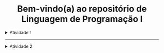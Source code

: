 <h1 align="center"> Bem-vindo(a) ao repositório de Linguagem de Programação I </h1>


<details>
 <summary>Atividade 1</summary>

  ## Os exercícios estão listados abaixo juntamente com seus respectivos testes de mesa.
</h3>
<details>
  <summary>💻 Exercício 1</summary>

  ## :dart: <a href = https://github.com/dievit/BD-LP1/blob/main/](https://github.com/dievit/BD-LP1/blob/main/src/Exercise1.java>Código exercício 1</a>

  ## 📝 **Teste de Mesa 1 - Entrada Válida**

📌 **Entrada:**

```

Digite a sua idade em anos: 25
Digite a sua idade em meses: 6
Digite a sua idade em dias: 15

```

📊 **Passo a Passo:**

| Entrada | Ação | Variável | Valor |
| --- | --- | --- | --- |
| 25 | Usuário digita a idade em anos | `anos` | 25 |
| 6 | Usuário digita a idade em meses | `meses` | 6 |
| 15 | Usuário digita a idade em dias | `dias` | 15 |
| - | Calcula idade total em dias | `idadeParaDias = (25 * 365) + (6 * 30) + 15` | **9.165** |
| - | Exibe saída | `"Sua idade em dias é: 9165"` |  |

---

## 📝 **Teste de Mesa 2 - Entrada Inválida para Meses**

📌 **Entrada:**

```

Digite a sua idade em anos: 30
Digite a sua idade em meses: 15
O ano só tem 12 meses seu burro! Digite novamente: 10
Digite a sua idade em dias: 20

```

📊 **Passo a Passo:**

| Entrada | Ação | Variável | Valor |
| --- | --- | --- | --- |
| 30 | Usuário digita a idade em anos | `anos` | 30 |
| 15 | Usuário digita a idade em meses | `meses` | 15 (inválido) |
| 10 | Usuário corrige a idade em meses | `meses` | 10 |
| 20 | Usuário digita a idade em dias | `dias` | 20 |
| - | Calcula idade total em dias | `idadeParaDias = (30 * 365) + (10 * 30) + 20` | **11.150** |
| - | Exibe saída | `"Sua idade em dias é: 11150"` |  |

</details>

<details>
  <summary>💻 Exercício 2</summary>

  ## :dart: <a href = https://github.com/dievit/BD-LP1/blob/main/](https://github.com/dievit/BD-LP1/blob/main/src/Exercise2.java>Código exercício 2</a>

  ## 📝 **Teste de Mesa 1 - Entrada Normal**

📌 **Entrada:**

```

Digite o total de votos em branco: 100
Digite o total de votos nulos: 200
Digite o total de votos válidos: 700

```

📊 **Passo a Passo:**

| Entrada | Ação | Variável | Valor |
| --- | --- | --- | --- |
| 100 | Usuário digita votos brancos | `brancos` | 100 |
| 200 | Usuário digita votos nulos | `nulos` | 200 |
| 700 | Usuário digita votos válidos | `validos` | 700 |
| - | Calcula total de eleitores | `totalEleitores = 100 + 200 + 700` | **1000** |
| - | Calcula percentual de votos em branco | `(100 * 100) / 1000` | **10.00%** |
| - | Calcula percentual de votos nulos | `(200 * 100) / 1000` | **20.00%** |
| - | Calcula percentual de votos válidos | `(700 * 100) / 1000` | **70.00%** |
| - | Exibe saída | `"Total de eleitores: 1000.00"` |  |
| - | Exibe saída | `"Percentual de votos em branco: 10.00%"` |  |
| - | Exibe saída | `"Percentual de votos nulos: 20.00%"` |  |
| - | Exibe saída | `"Percentual de votos válidos: 70.00%"` |  |

---

## 📝 **Teste de Mesa 2 - Sem Votos em Branco**

📌 **Entrada:**

```

Digite o total de votos em branco: 0
Digite o total de votos nulos: 500
Digite o total de votos válidos: 500

```

📊 **Passo a Passo:**

| Entrada | Ação | Variável | Valor |
| --- | --- | --- | --- |
| 0 | Usuário digita votos brancos | `brancos` | 0 |
| 500 | Usuário digita votos nulos | `nulos` | 500 |
| 500 | Usuário digita votos válidos | `validos` | 500 |
| - | Calcula total de eleitores | `totalEleitores = 0 + 500 + 500` | **1000** |
| - | Calcula percentual de votos em branco | `(0 * 100) / 1000` | **0.00%** |
| - | Calcula percentual de votos nulos | `(500 * 100) / 1000` | **50.00%** |
| - | Calcula percentual de votos válidos | `(500 * 100) / 1000` | **50.00%** |
| - | Exibe saída | `"Total de eleitores: 1000.00"` |  |
| - | Exibe saída | `"Percentual de votos em branco: 0.00%"` |  |
| - | Exibe saída | `"Percentual de votos nulos: 50.00%"` |  |
| - | Exibe saída | `"Percentual de votos válidos: 50.00%"` |  |

---

## 📝 **Teste de Mesa 3 - Total Pequeno**

📌 **Entrada:**

```

Digite o total de votos em branco: 2
Digite o total de votos nulos: 3
Digite o total de votos válidos: 5

```

📊 **Passo a Passo:**

| Entrada | Ação | Variável | Valor |
| --- | --- | --- | --- |
| 2 | Usuário digita votos brancos | `brancos` | 2 |
| 3 | Usuário digita votos nulos | `nulos` | 3 |
| 5 | Usuário digita votos válidos | `validos` | 5 |
| - | Calcula total de eleitores | `totalEleitores = 2 + 3 + 5` | **10** |
| - | Calcula percentual de votos em branco | `(2 * 100) / 10` | **20.00%** |
| - | Calcula percentual de votos nulos | `(3 * 100) / 10` | **30.00%** |
| - | Calcula percentual de votos válidos | `(5 * 100) / 10` | **50.00%** |
| - | Exibe saída | `"Total de eleitores: 10.00"` |  |
| - | Exibe saída | `"Percentual de votos em branco: 20.00%"` |  |
| - | Exibe saída | `"Percentual de votos nulos: 30.00%"` |  |
| - | Exibe saída | `"Percentual de votos válidos: 50.00%"` |  |
</details>

<details>
  <summary>💻 Exercício 3</summary>

  ## :dart: <a href = https://github.com/dievit/BD-LP1/blob/main/](https://github.com/dievit/BD-LP1/blob/main/src/Exercise3.java>Código exercício 3</a>

  ## 📝 **Teste de Mesa 1 - Aumento de 10%**

📌 **Entrada:**

```

Digite seu salário atual: R$ 2000.00
Digite o percentual de aumento: 10

```

📊 **Passo a Passo:**

| Entrada | Ação | Variável | Valor |
| --- | --- | --- | --- |
| 2000.00 | Usuário digita salário atual | `salarioAtual` | 2000.00 |
| 10 | Usuário digita percentual de aumento | `percentualAumento` | 10.00 |
| - | Calcula novo salário | `novoSalario = 2000 + (2000 * 0.10)` | **2200.00** |
| - | Exibe saída | `"Seu salario atual é de: R$2000.00"` |  |
| - | Exibe saída | `"Seu novo salário é de: R$2200.00"` |  |
| - | Exibe saída | `"O percentual de aumento foi de: 10.00%"` |  |

---

## 📝 **Teste de Mesa 2 - Aumento de 25.5%**

📌 **Entrada:**

```

Digite seu salário atual: R$ 3000.00
Digite o percentual de aumento: 25.5

```

📊 **Passo a Passo:**

| Entrada | Ação | Variável | Valor |
| --- | --- | --- | --- |
| 3000.00 | Usuário digita salário atual | `salarioAtual` | 3000.00 |
| 25.5 | Usuário digita percentual de aumento | `percentualAumento` | 25.50 |
| - | Calcula novo salário | `novoSalario = 3000 + (3000 * 0.255)` | **3765.00** |
| - | Exibe saída | `"Seu salario atual é de: R$3000.00"` |  |
| - | Exibe saída | `"Seu novo salário é de: R$3765.00"` |  |
| - | Exibe saída | `"O percentual de aumento foi de: 25.50%"` |  |

---

## 📝 **Teste de Mesa 3 - Aumento de 5.75%**

📌 **Entrada:**

```

Digite seu salário atual: R$ 4500.50
Digite o percentual de aumento: 5.75

```

📊 **Passo a Passo:**

| Entrada | Ação | Variável | Valor |
| --- | --- | --- | --- |
| 4500.50 | Usuário digita salário atual | `salarioAtual` | 4500.50 |
| 5.75 | Usuário digita percentual de aumento | `percentualAumento` | 5.75 |
| - | Calcula novo salário | `novoSalario = 4500.50 + (4500.50 * 0.0575)` | **4759.79** |
| - | Exibe saída | `"Seu salario atual é de: R$4500.50"` |  |
| - | Exibe saída | `"Seu novo salário é de: R$4759.79"` |  |
| - | Exibe saída | `"O percentual de aumento foi de: 5.75%"` |  |
</details>

<details>
  <summary>💻 Exercício 4</summary>

  ## :dart: <a href = https://github.com/dievit/BD-LP1/blob/main/](https://github.com/dievit/BD-LP1/blob/main/src/Exercise4.java>Código exercício 4</a> 

  ## 📝 **Teste de Mesa 1 - Valores Padrão**

📌 **Entrada:**

```

Digite o custo de fábrica do carro: R$ 50000.00
Digite o percentual do distribuidor: 28
Digite o percentual dos impostos: 45

```

📊 **Passo a Passo:**

| Entrada | Ação | Variável | Valor |
| --- | --- | --- | --- |
| 50000.00 | Usuário digita custo de fábrica | `custoFabrica` | 50000.00 |
| 28 | Usuário digita percentual do distribuidor | `percentualDistribuidor` | 28.00 |
| 45 | Usuário digita percentual dos impostos | `percentualImpostos` | 45.00 |
| - | Calcula valor do distribuidor | `50000 * (28/100)` | **14000.00** |
| - | Calcula valor dos impostos | `50000 * (45/100)` | **22500.00** |
| - | Calcula custo final | `50000 + 14000 + 22500` | **86500.00** |
| - | Exibe saída | `"O custo final do carro ao consumidor é de: R$86500.00"` |  |
| - | Exibe saída | `"O valor dos impostos é de: R$22500.00"` |  |

---

## 📝 **Teste de Mesa 2 - Valores Diferentes**

📌 **Entrada:**

```

Digite o custo de fábrica do carro: R$ 30000.00
Digite o percentual do distribuidor: 20
Digite o percentual dos impostos: 35

```

📊 **Passo a Passo:**

| Entrada | Ação | Variável | Valor |
| --- | --- | --- | --- |
| 30000.00 | Usuário digita custo de fábrica | `custoFabrica` | 30000.00 |
| 20 | Usuário digita percentual do distribuidor | `percentualDistribuidor` | 20.00 |
| 35 | Usuário digita percentual dos impostos | `percentualImpostos` | 35.00 |
| - | Calcula valor do distribuidor | `30000 * (20/100)` | **6000.00** |
| - | Calcula valor dos impostos | `30000 * (35/100)` | **10500.00** |
| - | Calcula custo final | `30000 + 6000 + 10500` | **46500.00** |
| - | Exibe saída | `"O custo final do carro ao consumidor é de: R$46500.00"` |  |
| - | Exibe saída | `"O valor dos impostos é de: R$10500.00"` |  |

---

## 📝 **Teste de Mesa 3 - Carro de Luxo**

📌 **Entrada:**

```

Digite o custo de fábrica do carro: R$ 100000.00
Digite o percentual do distribuidor: 35
Digite o percentual dos impostos: 50

```

📊 **Passo a Passo:**

| Entrada | Ação | Variável | Valor |
| --- | --- | --- | --- |
| 100000.00 | Usuário digita custo de fábrica | `custoFabrica` | 100000.00 |
| 35 | Usuário digita percentual do distribuidor | `percentualDistribuidor` | 35.00 |
| 50 | Usuário digita percentual dos impostos | `percentualImpostos` | 50.00 |
| - | Calcula valor do distribuidor | `100000 * (35/100)` | **35000.00** |
| - | Calcula valor dos impostos | `100000 * (50/100)` | **50000.00** |
| - | Calcula custo final | `100000 + 35000 + 50000` | **185000.00** |
| - | Exibe saída | `"O custo final do carro ao consumidor é de: R$185000.00"` |  |
| - | Exibe saída | `"O valor dos impostos é de: R$50000.00"` |  |
</details>

<details>
  <summary>💻 Exercício 5</summary>
  
  ## :dart: <a href = https://github.com/dievit/BD-LP1/blob/main/](https://github.com/dievit/BD-LP1/blob/main/src/Exercise5.java>Código exercício 5</a>

  ## 📝 **Teste de Mesa 1 - Cenário Normal**

📌 **Entrada:**

```

Digite o salário fixo do vendedor: R$ 2000.00
Digite quantos carros o vendedor vendeu: 5
Digite a comissão fixa para cada veículo vendido: R$ 300.00
Digite o valor total das vendas: R$ 50000.00

```

📊 **Passo a Passo:**

| Entrada | Ação | Variável | Valor |
| --- | --- | --- | --- |
| 2000.00 | Usuário digita salário fixo | `salarioFixo` | 2000.00 |
| 5 | Usuário digita carros vendidos | `carrosVendidos` | 5 |
| 300.00 | Usuário digita comissão fixa por carro | `comissaoFixa` | 300.00 |
| 50000.00 | Usuário digita valor total das vendas | `valorVendas` | 50000.00 |
| - | Calcula comissão das vendas | `50000 * 0.05` | **2500.00** |
| - | Calcula comissão fixa | `5 * 300` | **1500.00** |
| - | Calcula salário final | `2000 + 1500 + 2500` | **6000.00** |
| - | Exibe saída | `"O salário final do vendedor é de: R$6000.00"` |  |

---

## 📝 **Teste de Mesa 2 - Vendedor não vendeu nenhum carro**

📌 **Entrada:**

```

Digite o salário fixo do vendedor: R$ 2500.00
Digite quantos carros o vendedor vendeu: 0
Digite a comissão fixa para cada veículo vendido: R$ 350.00
Digite o valor total das vendas: R$ 0.00

```

📊 **Passo a Passo:**

| Entrada | Ação | Variável | Valor |
| --- | --- | --- | --- |
| 2500.00 | Usuário digita salário fixo | `salarioFixo` | 2500.00 |
| 0 | Usuário digita carros vendidos | `carrosVendidos` | 0 |
| 350.00 | Usuário digita comissão fixa por carro | `comissaoFixa` | 350.00 |
| 0.00 | Usuário digita valor total das vendas | `valorVendas` | 0.00 |
| - | Calcula comissão das vendas | `0 * 0.05` | **0.00** |
| - | Calcula comissão fixa | `0 * 350` | **0.00** |
| - | Calcula salário final | `2500 + 0 + 0` | **2500.00** |
| - | Exibe saída | `"O salário final do vendedor é de: R$2500.00"` |  |

---

## 📝 **Teste de Mesa 3 - Vendedor de alto desempenho**

📌 **Entrada:**

```

Digite o salário fixo do vendedor: R$ 1800.00
Digite quantos carros o vendedor vendeu: 12
Digite a comissão fixa para cada veículo vendido: R$ 500.00
Digite o valor total das vendas: R$ 120000.00

```

📊 **Passo a Passo:**

| Entrada | Ação | Variável | Valor |
| --- | --- | --- | --- |
| 1800.00 | Usuário digita salário fixo | `salarioFixo` | 1800.00 |
| 12 | Usuário digita carros vendidos | `carrosVendidos` | 12 |
| 500.00 | Usuário digita comissão fixa por carro | `comissaoFixa` | 500.00 |
| 120000.00 | Usuário digita valor total das vendas | `valorVendas` | 120000.00 |
| - | Calcula comissão das vendas | `120000 * 0.05` | **6000.00** |
| - | Calcula comissão fixa | `12 * 500` | **6000.00** |
| - | Calcula salário final | `1800 + 6000 + 6000` | **13800.00** |
| - | Exibe saída | `"O salário final do vendedor é de: R$13800.00"` |  |
</details>

<details>
  <summary>💻 Exercício 6</summary>

  ## :dart: <a href = https://github.com/dievit/BD-LP1/blob/main/](https://github.com/dievit/BD-LP1/blob/main/src/Exercise6.java>Código exercício 6</a>

  ## 📝 **Teste de Mesa 1 - Teste com 212°F**

📌 **Entrada:**

```

Digite a temperatura em Fahrenheit: 212

```

📊 **Passo a Passo:**

| Entrada | Ação | Variável | Valor |
| --- | --- | --- | --- |
| 212 | Usuário digita temperatura em Fahrenheit | `fahrenheit` | 212 |
| - | Calcula conversão | `(212 - 32) * 5/9` | **100.00** |
| - | Exibe saída | `"A temperatura em Celsius é de: 100.00°C"` |  |

---

## 📝 **Teste de Mesa 2 - Teste com 32°F (Ponto de Congelamento da Água)**

📌 **Entrada:**

```

Digite a temperatura em Fahrenheit: 32

```

📊 **Passo a Passo:**

| Entrada | Ação | Variável | Valor |
| --- | --- | --- | --- |
| 32 | Usuário digita temperatura em Fahrenheit | `fahrenheit` | 32 |
| - | Calcula conversão | `(32 - 32) * 5/9` | **0.00** |
| - | Exibe saída | `"A temperatura em Celsius é de: 0.00°C"` |  |

---

## 📝 **Teste de Mesa 3 - Teste com 98.6°F (Temperatura do Corpo Humano)**

📌 **Entrada:**

```

Digite a temperatura em Fahrenheit: 98.6

```

📊 **Passo a Passo:**

| Entrada | Ação | Variável | Valor |
| --- | --- | --- | --- |
| 98.6 | Usuário digita temperatura em Fahrenheit | `fahrenheit` | 98.6 |
| - | Calcula conversão | `(98.6 - 32) * 5/9` | **37.00** |
| - | Exibe saída | `"A temperatura em Celsius é de: 37.00°C"` |  |

---

## 📝 **Teste de Mesa 4 - Teste com -40°F (Temperatura onde Fahrenheit e Celsius se igualam)**

📌 **Entrada:**

```

Digite a temperatura em Fahrenheit: -40

```

📊 **Passo a Passo:**

| Entrada | Ação | Variável | Valor |
| --- | --- | --- | --- |
| -40 | Usuário digita temperatura em Fahrenheit | `fahrenheit` | -40 |
| - | Calcula conversão | `(-40 - 32) * 5/9` | **-40.00** |
| - | Exibe saída | `"A temperatura em Celsius é de: -40.00°C"` |  |
</details>

<details>
  <summary>💻 Exercício 7</summary>

  ## :dart: <a href = https://github.com/dievit/BD-LP1/blob/main/src/Exercise7.java>Código exercício 7</a>

  ## 📝 **Teste de Mesa 1 - Teste com número maior que 10**

📌 **Entrada:**

```

Digite um número: 15

```

📊 **Passo a Passo:**

| Entrada | Ação | Variável | Valor |
| --- | --- | --- | --- |
| 15 | Usuário digita número | `n` | 15 |
| - | Verifica condição | `15 > 10` | Verdadeiro |
| - | Exibe saída | `"É maior que 10!"` |  |

**🖨️ Saída no console:**

```

É maior que 10!

```

---

## 📝 **Teste de Mesa 2 - Teste com número menor que 10**

📌 **Entrada:**

```

Digite um número: 7

```

📊 **Passo a Passo:**

| Entrada | Ação | Variável | Valor |
| --- | --- | --- | --- |
| 7 | Usuário digita número | `n` | 7 |
| - | Verifica condição | `7 > 10` | Falso |
| - | Exibe saída | `"Não é maior que 10!"` |  |

**🖨️ Saída no console:**

```

Não é maior que 10!

```

---

## 📝 **Teste de Mesa 3 - Teste com número igual a 10**

📌 **Entrada:**

```

Digite um número: 10

```

📊 **Passo a Passo:**

| Entrada | Ação | Variável | Valor |
| --- | --- | --- | --- |
| 10 | Usuário digita número | `n` | 10 |
| - | Verifica condição | `10 > 10` | Falso |
| - | Exibe saída | `"Não é maior que 10!"` |  |
</details>

<details>
  <summary>💻 Exercício 8</summary>

  ## :dart: <a href = https://github.com/dievit/BD-LP1/blob/main/src/Exercise8.java>Código exercício 8</a>

  ## 📝 **Teste de Mesa 1 - Teste com número positivo**

📌 **Entrada:**

```

Digite um número para descobrir se é positivo ou negativo: 8

```

📊 **Passo a Passo:**

| Entrada | Ação | Variável | Valor |
| --- | --- | --- | --- |
| 8 | Usuário digita número | `n` | 8 |
| - | Verifica condição | `8 >= 0` | Verdadeiro |
| - | Exibe saída | `"O número é positivo!"` |  |

**🖨️ Saída no console:**

```

O número é positivo!

```

---

## 📝 **Teste de Mesa 2 - Teste com número negativo**

📌 **Entrada:**

```

Digite um número para descobrir se é positivo ou negativo: -5

```

📊 **Passo a Passo:**

| Entrada | Ação | Variável | Valor |
| --- | --- | --- | --- |
| -5 | Usuário digita número | `n` | -5 |
| - | Verifica condição | `-5 >= 0` | Falso |
| - | Exibe saída | `"O número é negativo!"` |  |

**🖨️ Saída no console:**

```

O número é negativo!

```

---

## 📝 **Teste de Mesa 3 - Teste com zero**

📌 **Entrada:**

```

Digite um número para descobrir se é positivo ou negativo: 0

```

📊 **Passo a Passo:**

| Entrada | Ação | Variável | Valor |
| --- | --- | --- | --- |
| 0 | Usuário digita número | `n` | 0 |
| - | Verifica condição | `0 >= 0` | Verdadeiro |
| - | Exibe saída | `"O número é positivo!"` |  |

**🖨️ Saída no console:**

```

O número é positivo!

```
</details>

<details>
  <summary>💻 Exercício 9</summary>

  ## :dart: <a href = https://github.com/dievit/BD-LP1/blob/main/src/Exercise9.java>Código exercício 9</a>

  ## 📝 **Teste de Mesa 1 - Teste com menos de 12 maçãs**

📌 **Entrada:**

```

Digite o número de maçãs compradas: 5

```

📊 **Passo a Passo:**

| Entrada | Ação | Variável | Valor |
| --- | --- | --- | --- |
| 5 | Usuário digita número | `apples` | 5 |
| - | Verifica condição | `5 < 12` | Verdadeiro |
| - | Exibe saída | `"O custo total da compra é de: R$6.50"` |  |

**🖨️ Saída no console:**

```

O custo total da compra é de: R$6.50

```

---

## 📝 **Teste de Mesa 2 - Teste com 12 maçãs (justo no limite para desconto)**

📌 **Entrada:**

```

Digite o número de maçãs compradas: 12

```

📊 **Passo a Passo:**

| Entrada | Ação | Variável | Valor |
| --- | --- | --- | --- |
| 12 | Usuário digita número | `apples` | 12 |
| - | Verifica condição | `12 < 12` | Falso |
| - | Exibe saída | `"O custo total da compra é de: R$12.00"` |  |

**🖨️ Saída no console:**

```

O custo total da compra é de: R$12.00

```

---

## 📝 **Teste de Mesa 3 - Teste com mais de 12 maçãs**

📌 **Entrada:**

```

Digite o número de maçãs compradas: 15

```

📊 **Passo a Passo:**

| Entrada | Ação | Variável | Valor |
| --- | --- | --- | --- |
| 15 | Usuário digita número | `apples` | 15 |
| - | Verifica condição | `15 < 12` | Falso |
| - | Exibe saída | `"O custo total da compra é de: R$15.00"` |  |

**🖨️ Saída no console:**

```

O custo total da compra é de: R$15.00

```
</details>

<details>
  <summary>💻 Exercício 10</summary>

  ## :dart: <a href = https://github.com/dievit/BD-LP1/blob/main/src/Exercise10.java>Código exercício 10</a>

## 📝 **Teste de Mesa**

📌 **Entrada:**

```

Digite a nota da primeira prova: 7.5
Digite a nota da segunda prova: 5.0

```

📊 **Passo a Passo:**

| Ação | Variável | Valor |
| --- | --- | --- |
| 7.5 | Usuário digita a nota da primeira prova | `firstGrade` |
| 5.0 | Usuário digita a nota da segunda prova | `secondGrade` |
| - | Calcula a média aritmética simples | `(7.5 + 5.0) / 2` |
| 6.25 | Verifica se a média é maior ou igual a 6 | `average >= 6` |
| - | Exibe mensagem de aprovação | `"O aluno foi aprovado com média: 6.25"` |

**🖨️ Saída no console:**

```

O aluno foi aprovado com média: 6.25

```
</details>

<details>
  <summary>💻 Exercício 11</summary>

  ## :dart: <a href = https://github.com/dievit/BD-LP1/blob/main/src/Exercise11.java>Código exercício 11</a>

  📝 Teste de Mesa 1 - Pessoa pode votar
📌 Entrada:


Digite o ano de nascimento (no formato AAAA) para saber se você poderá votar este ano: 2000
📊 Passo a Passo:

Entrada	Ação	Variável	Valor
2000	Usuário digita ano de nascimento	birthYear	2000
2025	Ano atual (obtido com LocalDate.now().getYear())	actualYear	2025
-	Calcula idade	2025 - 2000	25
-	Verifica condição	25 >= 16	Verdadeiro
-	Exibe saída	"Você poderá votar este ano! Você tem: 25 anos."	
🖨️ Saída no console:


Você poderá votar este ano! Você tem: 25 anos.
📝 Teste de Mesa 2 - Pessoa não pode votar
📌 Entrada:


Digite o ano de nascimento (no formato AAAA) para saber se você poderá votar este ano: 2010
📊 Passo a Passo:

Entrada	Ação	Variável	Valor
2010	Usuário digita ano de nascimento	birthYear	2010
2025	Ano atual (obtido com LocalDate.now().getYear())	actualYear	2025
-	Calcula idade	2025 - 2010	15
-	Verifica condição	15 >= 16	Falso
-	Exibe saída	"Você não poderá votar este ano! Você tem apenas: 15 anos."	
🖨️ Saída no console:


Você não poderá votar este ano! Você tem apenas: 15 anos.
📝 Teste de Mesa 3 - Pessoa tem exatamente 16 anos
📌 Entrada:


Digite o ano de nascimento (no formato AAAA) para saber se você poderá votar este ano: 2009
📊 Passo a Passo:

Entrada	Ação	Variável	Valor
2009	Usuário digita ano de nascimento	birthYear	2009
2025	Ano atual (obtido com LocalDate.now().getYear())	actualYear	2025
-	Calcula idade	2025 - 2009	16
-	Verifica condição	16 >= 16	Verdadeiro
-	Exibe saída	"Você poderá votar este ano! Você tem: 16 anos."	
🖨️ Saída no console:


Você poderá votar este ano! Você tem: 16 anos.
</details>

<details>
  <summary>💻 Exercício 12</summary>

  ## :dart: <a href = https://github.com/dievit/BD-LP1/blob/main/src/Exercise12.java>Código exercício 12</a>

  ## 📝 **Teste de Mesa 1 - Primeiro valor maior**

📌 **Entrada:**

```

Digite o primeiro valor: 15
Digite o segundo valor (diferente do primeiro): 10

```

📊 **Passo a Passo:**

| Entrada | Ação | Variável | Valor |
| --- | --- | --- | --- |
| 15 | Usuário digita primeiro valor | `firstValue` | 15 |
| 10 | Usuário digita segundo valor | `secondValue` | 10 |
| - | Verifica se os valores são iguais | `firstValue == secondValue` | Falso |
| - | Compara os valores | `15 > 10` | Verdadeiro |
| - | Exibe saída | `"O primeiro valor é maior: 15"` |  |

**🖨️ Saída no console:**

```

O primeiro valor é maior: 15

```

---

## 📝 **Teste de Mesa 2 - Segundo valor maior**

📌 **Entrada:**

```

Digite o primeiro valor: 5
Digite o segundo valor (diferente do primeiro): 8

```

📊 **Passo a Passo:**

| Entrada | Ação | Variável | Valor |
| --- | --- | --- | --- |
| 5 | Usuário digita primeiro valor | `firstValue` | 5 |
| 8 | Usuário digita segundo valor | `secondValue` | 8 |
| - | Verifica se os valores são iguais | `firstValue == secondValue` | Falso |
| - | Compara os valores | `5 > 8` | Falso |
| - | Exibe saída | `"O segundo valor é maior: 8"` |  |

**🖨️ Saída no console:**

```

O segundo valor é maior: 8

```

---

## 📝 **Teste de Mesa 3 - Valores iguais (validação de erro)**

📌 **Entrada:**

```

Digite o primeiro valor: 10
Digite o segundo valor (diferente do primeiro): 10
Você não entendeu que é um valor diferente do primeiro?
Vai, digita certo: 20

```

📊 **Passo a Passo:**

| Entrada | Ação | Variável | Valor |
| --- | --- | --- | --- |
| 10 | Usuário digita primeiro valor | `firstValue` | 10 |
| 10 | Usuário digita segundo valor | `secondValue` | 10 |
| - | Verifica se os valores são iguais | `firstValue == secondValue` | Verdadeiro |
| - | Exibe mensagem de erro | `"Você não entendeu que é um valor diferente do primeiro?"` |  |
| 20 | Usuário corrige segundo valor | `secondValue` | 20 |
| - | Verifica novamente se os valores são iguais | `firstValue == secondValue` | Falso |
| - | Compara os valores | `10 > 20` | Falso |
| - | Exibe saída | `"O segundo valor é maior: 20"` |  |

**🖨️ Saída no console:**

```

Você não entendeu que é um valor diferente do primeiro?
Vai, digita certo:
O segundo valor é maior: 20

```
</details>

<details>
  <summary>💻 Exercício 13</summary>

  ## :dart: <a href = https://github.com/dievit/BD-LP1/blob/main/src/Exercise13.java>Código exercício 13</a>

  ## 📝 **Teste de Mesa 1 - Primeiro valor menor**

📌 **Entrada:**

```

Digite o primeiro valor: 5
Digite o segundo valor (diferente do primeiro): 10

```

📊 **Passo a Passo:**

| Entrada | Ação | Variável | Valor |
| --- | --- | --- | --- |
| 5 | Usuário digita primeiro valor | `firstValue` | 5 |
| 10 | Usuário digita segundo valor | `secondValue` | 10 |
| - | Verifica se os valores são iguais | `firstValue == secondValue` | Falso |
| - | Compara os valores | `5 < 10` | Verdadeiro |
| - | Exibe saída | `"Os valores em ordem crescente são: 5 e 10"` |  |

**🖨️ Saída no console:**

```

Os valores em ordem crescente são: 5 e 10

```

---

## 📝 **Teste de Mesa 2 - Segundo valor menor**

📌 **Entrada:**

```

Digite o primeiro valor: 15
Digite o segundo valor (diferente do primeiro): 10

```

📊 **Passo a Passo:**

| Entrada | Ação | Variável | Valor |
| --- | --- | --- | --- |
| 15 | Usuário digita primeiro valor | `firstValue` | 15 |
| 10 | Usuário digita segundo valor | `secondValue` | 10 |
| - | Verifica se os valores são iguais | `firstValue == secondValue` | Falso |
| - | Compara os valores | `15 > 10` | Verdadeiro |
| - | Exibe saída | `"Os valores em ordem crescente são: 10 e 15"` |  |

**🖨️ Saída no console:**

```

Os valores em ordem crescente são: 10 e 15

```

---

## 📝 **Teste de Mesa 3 - Valores iguais (validação de erro)**

📌 **Entrada:**

```

Digite o primeiro valor: 10
Digite o segundo valor (diferente do primeiro): 10
Você não entendeu que é um valor diferente do primeiro?
Vai, digita certo: 20

```

📊 **Passo a Passo:**

| Entrada | Ação | Variável | Valor |
| --- | --- | --- | --- |
| 10 | Usuário digita primeiro valor | `firstValue` | 10 |
| 10 | Usuário digita segundo valor | `secondValue` | 10 |
| - | Verifica se os valores são iguais | `firstValue == secondValue` | Verdadeiro |
| - | Exibe mensagem de erro | `"Você não entendeu que é um valor diferente do primeiro?"` |  |
| 20 | Usuário corrige segundo valor | `secondValue` | 20 |
| - | Verifica novamente se os valores são iguais | `firstValue == secondValue` | Falso |
| - | Compara os valores | `10 < 20` | Verdadeiro |
| - | Exibe saída | `"Os valores em ordem crescente são: 10 e 20"` |  |

**🖨️ Saída no console:**

```

Você não entendeu que é um valor diferente do primeiro?
Vai, digita certo:
Os valores em ordem crescente são: 10 e 20

```
</details>

<details>
  <summary>💻 Exercício 14</summary>

  ## :dart: <a href = https://github.com/dievit/BD-LP1/blob/main/src/Exercise14.java>Código exercício 14</a>

## 📝 **Teste de Mesa 1 - Cálculo da Duração do Jogo de Xadrez**

📌 **Entrada:**

```

Digite a hora inicial do jogo: 9
Digite a hora final do jogo: 15

```

📊 **Passo a Passo:**

| Entrada | Ação | Variável | Valor |
| --- | --- | --- | --- |
| 9 | Usuário digita a hora inicial do jogo | `gameStart` | 9 |
| 15 | Usuário digita a hora final do jogo | `gameEnd` | 15 |
| - | Verifica se a hora final é maior que a hora inicial | `gameEnd > gameStart` | Verdadeiro |
| - | Calcula a duração do jogo: `gameEnd - gameStart` | `totalDuration` | 6 |
| - | Exibe a duração do jogo | Saída | `"A duração do jogo foi de: 6 horas"` |

**🖨️ Saída no console:**

```

A duração do jogo foi de: 6 horas

```

---

## 📝 **Teste de Mesa 2 - Cálculo da Duração do Jogo de Xadrez (hora final menor que hora inicial)**

📌 **Entrada:**

```

Digite a hora inicial do jogo: 23
Digite a hora final do jogo: 5

```

📊 **Passo a Passo:**

| Entrada | Ação | Variável | Valor |
| --- | --- | --- | --- |
| 23 | Usuário digita a hora inicial do jogo | `gameStart` | 23 |
| 5 | Usuário digita a hora final do jogo | `gameEnd` | 5 |
| - | Verifica se a hora final é maior que a hora inicial | `gameEnd > gameStart` | Falso |
| - | Calcula a duração do jogo: `(24 - gameStart) + gameEnd` | `totalDuration` | 6 |
| - | Exibe a duração do jogo | Saída | `"A duração do jogo foi de: 6 horas"` |

**🖨️ Saída no console:**

```

A duração do jogo foi de: 6 horas

```
</details>

<details>
  <summary>💻 Exercício 15</summary>

  ## :dart: <a href = https://github.com/dievit/BD-LP1/blob/main/src/Exercise15.java>Código exercício 15</a>

  ## 📝 **Teste de Mesa 1 - Cálculo de Salário com Horas Extras (horas trabalhadas superiores a 40 horas)**

📌 **Entrada:**

```

Digite o número de horas trabalhadas no mês: 180
Digite o valor das horas trabalhadas: 15

```

📊 **Passo a Passo:**

| Entrada | Ação | Variável | Valor |
| --- | --- | --- | --- |
| 180 | Usuário digita o número de horas trabalhadas | `horasTrabalhadas` | 180 |
| 15 | Usuário digita o valor da hora trabalhada | `valorHora` | 15 |
| - | Verifica se as horas trabalhadas são maiores que as horas normais | `horasTrabalhadas > horasNormais` | Verdadeiro |
| - | Calcula as horas extras: `horasTrabalhadas - horasNormais` | `horasExtras` | 140 |
| - | Calcula o salário: `(40*4*valorHora) + (horasExtras*valorHora*rateHoraExtra)` | `salario` | 8100.00 |
| - | Exibe a mensagem com o salário total e as horas extras | Saída | `"O salário total do funcionário é: R$8100.00"` |
| - | Exibe a quantidade de horas extras | Saída | `"O funcionário trabalhou 140 horas extras"` |

**🖨️ Saída no console:**

```

O salário total do funcionário é: R$8100.00
O funcionário trabalhou 140 horas extras

```

---

## 📝 **Teste de Mesa 2 - Cálculo de Salário sem Horas Extras (horas trabalhadas menores ou iguais a 40 horas)**

📌 **Entrada:**

```

Digite o número de horas trabalhadas no mês: 160
Digite o valor das horas trabalhadas: 12

```

📊 **Passo a Passo:**

| Entrada | Ação | Variável | Valor |
| --- | --- | --- | --- |
| 160 | Usuário digita o número de horas trabalhadas | `horasTrabalhadas` | 160 |
| 12 | Usuário digita o valor da hora trabalhada | `valorHora` | 12 |
| - | Verifica se as horas trabalhadas são maiores que as horas normais | `horasTrabalhadas > horasNormais` | Falso |
| - | Calcula o salário: `horasTrabalhadas * valorHora` | `salario` | 1920.00 |
| - | Exibe a mensagem com o salário total e sem horas extras | Saída | `"O salário total do funcionário é: R$1920.00"` |
| - | Exibe que o funcionário não teve horas extras | Saída | `"O funcionário não teve horas extras"` |

**🖨️ Saída no console:**

```

O salário total do funcionário é: R$1920.00
O funcionário não teve horas extras

```

</details>

<details>
  <summary>💻 Exercício 16</summary>

  ## :dart: <a href = https://github.com/dievit/BD-LP1/blob/main/src/Exercise16.java>Código exercício 16</a>
  
  ## 📝 **Teste de Mesa**

📌 **Entrada:**
Não há entrada, pois os valores de gastos de janeiro, fevereiro e março já estão definidos diretamente no código.

📊 **Passo a Passo:**

| Ação | Variável | Valor |
| --- | --- | --- |
| Inicializa o gasto de janeiro: `15000` | `janeiro` | 15000.00 |
| Inicializa o gasto de fevereiro: `23000` | `fevereiro` | 23000.00 |
| Inicializa o gasto de março: `17000` | `marco` | 17000.00 |
| Calcula o gasto total: `janeiro + fevereiro + marco` | `total` | 55000.00 |
| Calcula a média mensal de gastos: `total / 3` | `media` | 18333.33 |
| Exibe os gastos de janeiro, fevereiro e março | Saída | `"Gastos de Janeiro: R$15000.00"` |
| Exibe os gastos de fevereiro e março | Saída | `"Gastos de Fevereiro: R$23000.00"` |
| Exibe os gastos de março | Saída | `"Gastos de Março: R$17000.00"` |
| Exibe o gasto total do trimestre | Saída | `"O gasto total do trimestre foi de R$55000.00"` |
| Exibe a média mensal de gastos | Saída | `"A média mensal de gastos foi de R$18333.33"` |

**🖨️ Saída no console:**

```

Gastos de Janeiro: R$15000.00
Gastos de Fevereiro: R$23000.00
Gastos de Março: R$17000.00

O gasto total do trimestre foi de R$55000.00
A média mensal de gastos foi de R$18333.33

```
  
</details>

<details>
  <summary>💻 Exercício 17</summary>

  ## :dart: <a href = https://github.com/dievit/BD-LP1/blob/main/src/Exercise17.java>Código exercício 17</a>

  ## 📝 **Teste de Mesa**

📌 **Entrada:**

```

Digite o valor da P1: 7.5
Digite o valor da E1: 8.0
Digite o valor da E2: 6.5
Digite o valor da API: 9.0
Digite o valor de X: 1.0
Digite o valor da SUB(se houver): 0.0

```

📊 **Passo a Passo:**

| Ação | Variável | Valor |
| --- | --- | --- |
| 7.5 | Usuário digita o valor de P1 | `P1` |
| 8.0 | Usuário digita o valor de E1 | `E1` |
| 6.5 | Usuário digita o valor de E2 | `E2` |
| 9.0 | Usuário digita o valor de API | `API` |
| 1.0 | Usuário digita o valor de X | `X` |
| 0.0 | Usuário digita o valor de SUB | `SUB` |
| - | Calcula a média ponderada para P1, E1, E2 | `P1*0.6 + ((E1+E2)/2)*0.4` |
| - | Calcula o primeiro termo da fórmula da média | `(7.0*0.5)` |
| - | Calcula a diferença entre o valor da média e 5.9 | `(7.0-5.9)` |
| - | Aplica a fórmula para o segundo termo da média | `Math.max(1.1, 0)` |
| - | Calcula o segundo termo de acordo com API | `(1.1/1.1)*(API*0.5)` |
| - | Soma os valores de X e SUB | `X + (SUB*0.3)` |
| - | Calcula a média final | `3.5 + 4.5 + 1.0` |

**🖨️ Saída no console:**

```

A média do aluno é: 9.0

```
</details>
</details>

<hr>

<details>
  <summary>Atividade 2</summary>

  <h3>Imagens</h3>

  ## 1 - Carros

  ![carros-esportivos](https://github.com/user-attachments/assets/3c2365ca-f7bb-4931-a310-4127fe92a11b)

  ## 2 - Prédios
  
  ![prédios](https://github.com/user-attachments/assets/c83fb5e5-a336-47de-a57b-c94a195b8c69)

  ## 3 - Pessoas

  ![pessoas](https://github.com/user-attachments/assets/e6c9dd81-5699-4d75-8b23-9268b8722870)

  ## 4 - Animais

  ![animais](https://github.com/user-attachments/assets/72085ce8-8b49-4261-8ce3-d0fcd421bdef)

  ## 5 - Frutas

  ![frutas](https://github.com/user-attachments/assets/db78da24-3fd6-45f2-b7d7-ea2e1c947454)

  ## 6 - Árvores

  ![arvores](https://github.com/user-attachments/assets/962f0cf2-144f-4294-9512-1a04ef285576)

  ## 7 - Bicicletas

  ![bicicletas](https://github.com/user-attachments/assets/96285d80-50ab-4f9f-bf0a-e36e4a4c2173)
  





  

</details>
